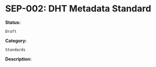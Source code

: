 # SEP-002: DHT Metadata Standard

**Status:**

```text
Draft
```

**Category:**

```text
Standards
```

**Description:**

```text

```
